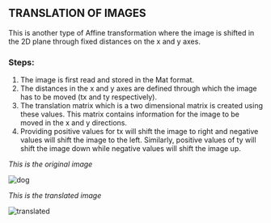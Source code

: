 ## TRANSLATION OF IMAGES

This is another type of Affine transformation where the image is shifted in the 2D plane through fixed distances on the x and y axes.

### Steps:
1. The image is first read and stored in the Mat format.
2. The distances in the x and y axes are defined through which the image has to be moved (tx and ty respectively).
3. The translation matrix which is a two dimensional matrix is created using these values. This matrix contains information for the image to be moved in the x and y directions.
4. Providing positive values for tx will shift the image to right and negative values will shift the image to the left. Similarly, positive values of ty will shift the image down while negative values will shift the image up.

*This is the original image*

![dog](https://user-images.githubusercontent.com/103985810/227202371-1396fd0a-ce7a-4150-a6ce-59fa2ab8ea76.jpeg)

*This is the translated image*

![translated](https://user-images.githubusercontent.com/103985810/227202475-8d0775a5-475f-46c2-8139-46476fa065a3.png)
